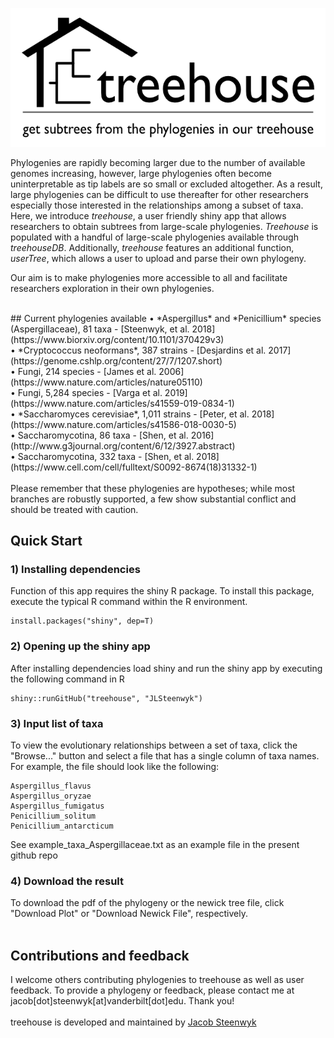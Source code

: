 ![](www/treehouse_logo.png)

Phylogenies are rapidly becoming larger due to the number of available genomes increasing, however, large phylogenies often become uninterpretable as tip labels are so small or excluded altogether. As a result, large phylogenies can be difficult to use thereafter for other researchers especially those interested in the relationships among a subset of taxa. Here, we introduce <i>treehouse</i>, a user friendly shiny app that allows researchers to obtain subtrees from large-scale phylogenies. <i>Treehouse</i> is populated with a handful of large-scale phylogenies available through <i>treehouseDB</i>. Additionally, <i>treehouse</i> features an additional function, <i>userTree</i>, which allows a user to upload and parse their own phylogeny.

Our aim is to make phylogenies more accessible to all and facilitate researchers exploration in their own phylogenies. 

<br />
## Current phylogenies available
• *Aspergillus* and *Penicillium* species (Aspergillaceae), 81 taxa - [Steenwyk, et al. 2018](https://www.biorxiv.org/content/10.1101/370429v3)<br />
• *Cryptococcus neoformans*, 387 strains - [Desjardins et al. 2017](https://genome.cshlp.org/content/27/7/1207.short)<br />
• Fungi, 214 species - [James et al. 2006](https://www.nature.com/articles/nature05110)<br />
• Fungi, 5,284 species - [Varga et al. 2019](https://www.nature.com/articles/s41559-019-0834-1)<br />
• *Saccharomyces cerevisiae*, 1,011 strains - [Peter, et al. 2018](https://www.nature.com/articles/s41586-018-0030-5)<br />
• Saccharomycotina, 86 taxa - [Shen, et al. 2016](http://www.g3journal.org/content/6/12/3927.abstract)<br />
• Saccharomycotina, 332 taxa - [Shen, et al. 2018](https://www.cell.com/cell/fulltext/S0092-8674(18)31332-1)<br />
<br />
Please remember that these phylogenies are hypotheses; while most branches are robustly supported, a few show substantial conflict and should be treated with caution.

## Quick Start

### 1) Installing dependencies
Function of this app requires the shiny R package. To install this package, execute the typical R command within the R environment.
```
install.packages("shiny", dep=T)
```

### 2) Opening up the shiny app
After installing dependencies load shiny and run the shiny app by executing the following command in R
```
shiny::runGitHub("treehouse", "JLSteenwyk")
```

### 3) Input list of taxa
To view the evolutionary relationships between a set of taxa, click the "Browse..." button and select a file that has a single column of taxa names. For example, the file should look like the following:
```
Aspergillus_flavus
Aspergillus_oryzae
Aspergillus_fumigatus
Penicillium_solitum
Penicillium_antarcticum
```
See example_taxa_Aspergillaceae.txt as an example file in the present github repo

### 4) Download the result
To download the pdf of the phylogeny or the newick tree file, click "Download Plot" or "Download Newick File", respectively.
<br /><br />

## Contributions and feedback
I welcome others contributing phylogenies to treehouse as well as user feedback. To provide a phylogeny or feedback, please contact me at jacob[dot]steenwyk[at]vanderbilt[dot]edu. Thank you!
<br />
<br />
treehouse is developed and maintained by [Jacob Steenwyk](https://jlsteenwyk.github.io/)

